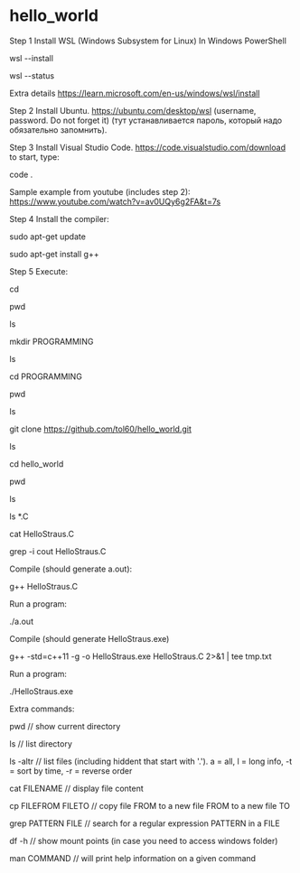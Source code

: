 # hello_world

Step 1 Install WSL (Windows Subsystem for Linux)
In Windows PowerShell

wsl --install

wsl --status

Extra details
https://learn.microsoft.com/en-us/windows/wsl/install

Step 2 Install Ubuntu.
https://ubuntu.com/desktop/wsl
(username, password. Do not forget it)
(тут устанавливается пароль, который надо обязательно запомнить).

Step 3 Install Visual Studio Code.
https://code.visualstudio.com/download
to start, type:

code .

Sample example from youtube (includes step 2):
https://www.youtube.com/watch?v=av0UQy6g2FA&t=7s

Step 4 Install the compiler:

sudo apt-get update

sudo apt-get install g++

Step 5 Execute:

cd 

pwd

ls

mkdir PROGRAMMING

ls

cd PROGRAMMING

pwd

ls 

git clone https://github.com/tol60/hello_world.git

ls

cd hello_world

pwd

ls

ls *.C

cat HelloStraus.C

grep -i cout HelloStraus.C

Compile (should generate a.out):

g++ HelloStraus.C

Run a program:

./a.out

Compile (should generate HelloStraus.exe)

g++ -std=c++11 -g -o HelloStraus.exe HelloStraus.C  2>&1 | tee tmp.txt

Run a program:

./HelloStraus.exe

Extra commands:

pwd       // show current directory

ls        // list directory

ls -altr  // list files (including hiddent that start with '.'). a = all, l = long info, -t = sort by time, -r = reverse order

cat FILENAME // display file content

cp FILEFROM FILETO  // copy file FROM to a new file FROM to a new file TO

grep PATTERN FILE // search for a regular expression PATTERN in a FILE 

df -h     // show mount points (in case you need to access windows folder)

man COMMAND // will print help information on a given command


